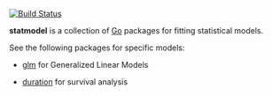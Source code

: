 [![Build Status](https://travis-ci.com/kshedden/statmodel.svg?branch=master)](https://travis-ci.com/kshedden/statmodel)

__statmodel__ is a collection of [Go](http://golang.org) packages for fitting
statistical models.

See the following packages for specific models:

* [glm](http://github.com/kshedden/statmodel/glm) for Generalized Linear Models

* [duration](http://github.com/kshedden/statmodel/duration) for survival analysis
